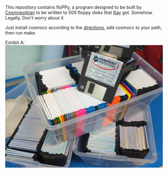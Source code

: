 This repository contains floPPy, a program designed to be built by [Cosmopolitian](https://justine.lol/ape.html) to be written to 500 floppy disks that [Kay](https://github.com/kaybarkbark) got.  Somehow.  Legally.  Don't worry about it.

Just install cosmocc according to the [directions](https://github.com/jart/cosmopolitan), add cosmocc to your path, then run make.

Exhibit A:
![Exhibit A](https://raw.githubusercontent.com/PawprintPrototyping/floPPy/main/floppies.jpg)